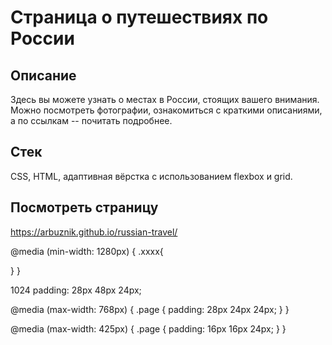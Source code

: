 # Страница о путешествиях по России

## Описание

Здесь вы можете узнать о местах в России, стоящих вашего внимания. Можно посмотреть фотографии, ознакомиться с краткими описаниями, а по ссылкам -- почитать подробнее.

## Стек

CSS, HTML, адаптивная вёрстка с использованием flexbox и grid. 

## Посмотреть страницу

https://arbuznik.github.io/russian-travel/



@media (min-width: 1280px) {
  .xxxx{
    
  }
}

1024
padding: 28px 48px 24px;

@media (max-width: 768px) {
  .page {
    padding: 28px 24px 24px;
  }
}

@media (max-width: 425px) {
  .page {
    padding: 16px 16px 24px;
  }
}